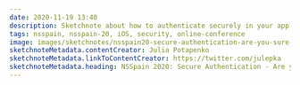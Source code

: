 ```yaml
---
date: 2020-11-19 13:40
description: Sketchnote about how to authenticate securely in your app at NSSpain 2020
tags: nsspain, nsspain-20, iOS, security, online-conference
image: images/sketchnotes/nsspain20-secure-authentication-are-you-sure-you-do-it-right-small.jpg
sketchnoteMetadata.contentCreator: Julia Potapenko
sketchnoteMetadata.linkToContentCreator: https://twitter.com/julepka
sketchnoteMetadata.heading: NSSpain 2020: Secure Authentication - Are you sure you do it right?
---
```

